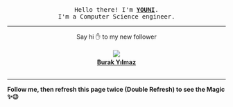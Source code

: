 
<p align='center'>
<samp>
Hello there! I'm <b><a rel='nofollow noopener noreferrer' target='_blank' href='https://github.com/abdelyouni'>YOUNI</a></b>.
<br>I'm a Computer Science engineer.
</samp>
</p>
<hr>
<p align='center'>
<span>Say hi ✋ to my new follower </span></br></br>
<img src='https://avatars3.githubusercontent.com/u/15234427?s=100&amp;v=4'><img src='https://maisonpizza.com/github/abdelyouni/1609918514_img.png' width='1' height='1'><b></br>
<a rel='nofollow noopener noreferrer' target='_blank' href='https://github.com/kburaky'>Burak Yılmaz</a></b></br></br>
</p>
<hr>
<b>Follow me, then refresh this page twice (Double Refresh) to see the Magic ✨😉</b> 